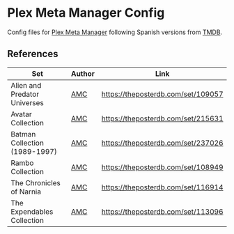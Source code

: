 # Plex Meta Manager Config

Config files for [Plex Meta Manager](https://metamanager.wiki/) following Spanish versions from [TMDB](https://www.themoviedb.org/).

## References

| Set                              | Author                                  | Link                               |
| -------------------------------- | --------------------------------------- | ---------------------------------- |
| Alien and Predator Universes     | [AMC](https://theposterdb.com/user/AMC) | https://theposterdb.com/set/109057 |
| Avatar Collection                | [AMC](https://theposterdb.com/user/AMC) | https://theposterdb.com/set/215631 |
| Batman Collection (1989-1997)    | [AMC](https://theposterdb.com/user/AMC) | https://theposterdb.com/set/237026 |
| Rambo Collection                 | [AMC](https://theposterdb.com/user/AMC) | https://theposterdb.com/set/108949 |
| The Chronicles of Narnia         | [AMC](https://theposterdb.com/user/AMC) | https://theposterdb.com/set/116914 |
| The Expendables Collection       | [AMC](https://theposterdb.com/user/AMC) | https://theposterdb.com/set/113096 |
